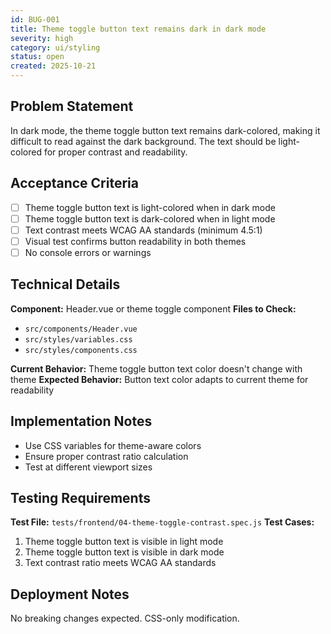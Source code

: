 ```yaml
---
id: BUG-001
title: Theme toggle button text remains dark in dark mode
severity: high
category: ui/styling
status: open
created: 2025-10-21
---
```


## Problem Statement
In dark mode, the theme toggle button text remains dark-colored, making it difficult to read against the dark background. The text should be light-colored for proper contrast and readability.

## Acceptance Criteria
- [ ] Theme toggle button text is light-colored when in dark mode
- [ ] Theme toggle button text is dark-colored when in light mode
- [ ] Text contrast meets WCAG AA standards (minimum 4.5:1)
- [ ] Visual test confirms button readability in both themes
- [ ] No console errors or warnings

## Technical Details
**Component:** Header.vue or theme toggle component
**Files to Check:**
- `src/components/Header.vue`
- `src/styles/variables.css`
- `src/styles/components.css`

**Current Behavior:** Theme toggle button text color doesn't change with theme
**Expected Behavior:** Button text color adapts to current theme for readability

## Implementation Notes
- Use CSS variables for theme-aware colors
- Ensure proper contrast ratio calculation
- Test at different viewport sizes

## Testing Requirements
**Test File:** `tests/frontend/04-theme-toggle-contrast.spec.js`
**Test Cases:**
1. Theme toggle button text is visible in light mode
2. Theme toggle button text is visible in dark mode
3. Text contrast ratio meets WCAG AA standards

## Deployment Notes
No breaking changes expected. CSS-only modification.
